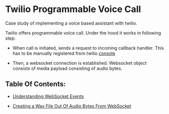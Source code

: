 # Twilio Programmable Voice Call

Case study of implementing a voice based assistant with twilio.

Twilio offers programmable voice call. Under the hood it works in following step:
- When call is initiated, sends a request to incoming callback handler. This has to be manually registered from twilio [console](https://www.twilio.com/console/projects)

- Then, a websocket connection is established. Websocket object consists of media payload consisting of audio bytes. 


## Table Of Contents:

- [Understanding WebSocket Events](./samples/Socket%20Events/)

- [Creating a Wav File Out Of Audio Bytes From WebSocket](./samples/Decoding%20Audio%20Chunks/)

